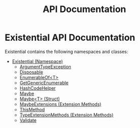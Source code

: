 ﻿---
uid: index.md
title: API Documentation
---
# Existential API Documentation

Existential contains the following namespaces and classes:

* [Existential (Namespace)](xref:Existential)
    * [ArgumentTypeException](xref:Existential.ArgumentTypeException)
    * [Disposable](xref:Existential.Disposable)
    * [EnumerableOf&lt;T&gt;](xref:Existential.EnumerableOf`1)
    * [GetGenericEnumerable](xref:Existential.GetGenericEnumerable)
    * [HashCodeHelper](xref:Existential.HashCodeHelper)
    * [Maybe](xref:Existential.Maybe)
    * [Maybe&lt;T&gt; (Struct)](xref:Existential.Maybe`1)
    * [MaybeExtensions (Extension Methods)](xref:Existential.MaybeExtensions)
    * [ThisMethod](xref:Existential.ThisMethod)
    * [TypeExtensionMethods (Extension Methods)](xref:Existential.TypeExtensionMethods)
    * [Validate](xref:Existential.Validate)
